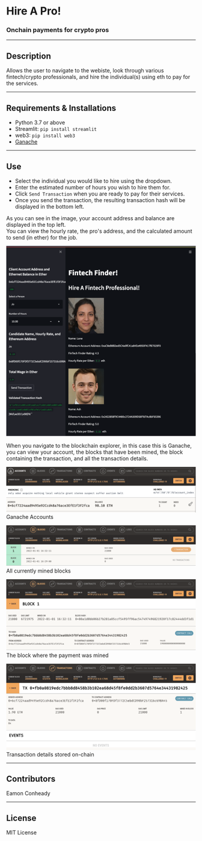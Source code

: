 # Hire A Pro!
### Onchain payments for crypto pros

---

## Description
Allows the user to navigate to the webiste, look through various fintech/crypto professionals, and hire the individual(s) using eth to pay for the services.

---

## Requirements & Installations 
- Python 3.7 or above
- Streamlit: `pip install streamlit`
- web3: `pip install web3`
- [Ganache](https://trufflesuite.com/ganache/)

---

## Use

- Select the individual you would like to hire using the dropdown.
- Enter the estimated number of hours you wish to hire them for. 
- Click `Send Transaction` when you are ready to pay for their services.
- Once you send the transaction, the resulting transaction hash will be displayed in the bottom left.

As you can see in the image, your account address and balance are displayed in the top left.  
You can view the hourly rate, the pro's address, and the calculated amount to send (in ether) for the job.  
  
![User Interface](Images/txn_streamlit.png)
  

When you navigate to the blockchain explorer, in this case this is Ganache, you can view your account, the blocks that have been mined, the block containing the transaction, and all the transaction details.  

![Account](Images/txn_execution_account.png)  
Ganache Accounts  

![Blockchain](Images/txn_execution_chain.png)  
All currently mined blocks    

![Block](Images/txn_execution_block.png)  
The block where the payment was mined  

![Transaction](Images/txn_execution_txn.png)  
Transaction details stored on-chain  

---

## Contributors
Eamon Conheady

---

## License

MIT License